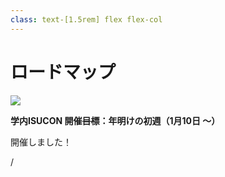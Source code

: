 ```yaml
---
class: text-[1.5rem] flex flex-col
---
```


# ロードマップ

<img src="/load_map.png" class="w-full my-auto" />

<div v-click="1" class="text-3xl">

**学内ISUCON 開催~~目標~~：年明けの初週（1月10日 〜）**  
  
<span v-click="2" class="text-red-500 font-bold ml-[260px]">開催しました！</span>
</div>

<div
  class="absolute bottom-[1rem] right-[1rem] text-[1rem]"
>
  <SlideCurrentNo /> / <SlidesTotal />
</div>